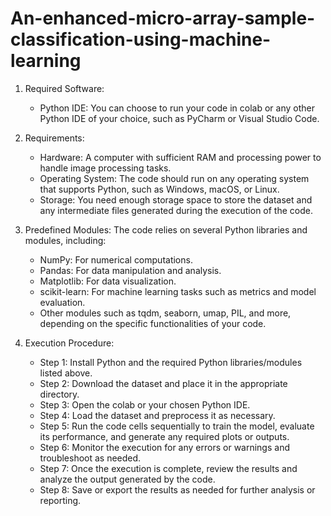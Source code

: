 # An-enhanced-micro-array-sample-classification-using-machine-learning
1) Required Software:
   - Python IDE: You can choose to run your code in colab or any other Python IDE of your choice, such as PyCharm or Visual Studio Code.

2) Requirements:
   - Hardware: A computer with sufficient RAM and processing power to handle image processing tasks.
   - Operating System: The code should run on any operating system that supports Python, such as Windows, macOS, or Linux.
   - Storage: You need enough storage space to store the dataset and any intermediate files generated during the execution of the code.

3) Predefined Modules:
      The code relies on several Python libraries and modules, including:
      - NumPy: For numerical computations.
      - Pandas: For data manipulation and analysis.
      - Matplotlib: For data visualization.
      - scikit-learn: For machine learning tasks such as metrics and model evaluation.
      - Other modules such as tqdm, seaborn, umap, PIL, and more, depending on the specific functionalities of your code.

4) Execution Procedure:
   - Step 1: Install Python and the required Python libraries/modules listed above.
   - Step 2: Download the dataset and place it in the appropriate directory.
   - Step 3: Open the colab or your chosen Python IDE.
   - Step 4: Load the dataset and preprocess it as necessary.
   - Step 5: Run the code cells sequentially to train the model, evaluate its performance, and generate any required plots or outputs.
   - Step 6: Monitor the execution for any errors or warnings and troubleshoot as needed.
   - Step 7: Once the execution is complete, review the results and analyze the output generated by the code.
   - Step 8: Save or export the results as needed for further analysis or reporting.
